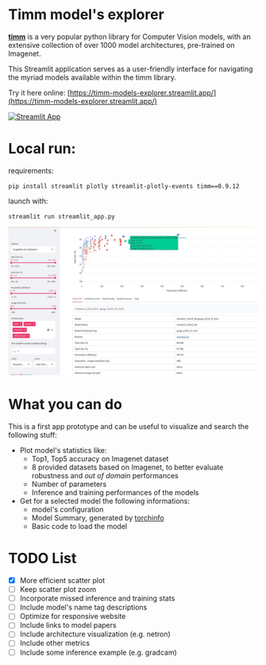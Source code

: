 # Timm model's explorer

[**timm**](https://github.com/huggingface/pytorch-image-models) is a very popular python library for Computer Vision models, with an extensive collection of over 1000 model architectures, pre-trained on Imagenet.

This Streamlit application serves as a user-friendly interface for navigating the myriad models available within the timm library.

Try it here online: [https://timm-models-explorer.streamlit.app/](https://timm-models-explorer.streamlit.app/)


[![Streamlit App](https://static.streamlit.io/badges/streamlit_badge_black_white.svg)](https://timm-model-explorer.streamlit.app/)

# Local run:
requirements:
```
pip install streamlit plotly streamlit-plotly-events timm==0.9.12
```
launch with:
```
streamlit run streamlit_app.py
```


![alt text](screenshot.jpg "Title")

# What you can do
This is a first app prototype and can be useful to visualize and search the following stuff:

- Plot model's statistics like:
    - Top1, Top5 accuracy on Imagenet dataset
    - 8 provided datasets based on Imagenet, to better evaluate robustness and *out of domain* performances
    - Number of parameters
    - Inference and training performances of the models
- Get for a selected model the following informations:
    - model's configuration
    - Model Summary, generated by [torchinfo](https://github.com/tyleryep/torchinfo)
    - Basic code to load the model

# TODO List

- [x] More efficient scatter plot
- [ ] Keep scatter plot zoom
- [ ] Incorporate missed inference and training stats
- [ ] Include model's name tag descriptions
- [ ] Optimize for responsive website
- [ ] Include links to model papers
- [ ] Include architecture visualization (e.g. netron)
- [ ] Include other metrics
- [ ] Include some inference example (e.g. gradcam)
